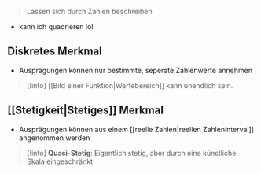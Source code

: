 > Lassen sich durch Zahlen beschreiben

- kann ich quadrieren lol

## Diskretes Merkmal
- Ausprägungen können nur bestimmte, seperate Zahlenwerte annehmen

> [!info] [[Bild einer Funktion|Wertebereich]] kann unendlich sein.

## [[Stetigkeit|Stetiges]] Merkmal
- Ausprägungen können aus einem [[reelle Zahlen|reellen Zahleninterval]] angenommen werden

> [!info] **Quasi-Stetig**: Eigentlich stetig, aber durch eine künstliche Skala eingeschränkt


